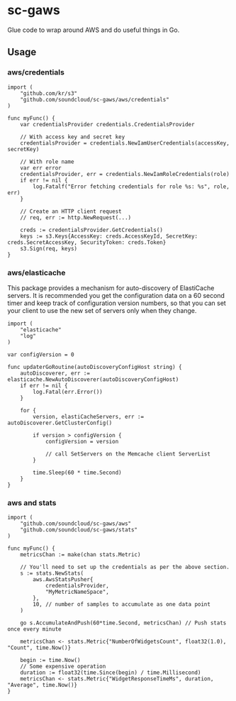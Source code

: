 # sc-gaws

Glue code to wrap around AWS and do useful things in Go.

## Usage
### aws/credentials

```
import (
    "github.com/kr/s3"
    "github.com/soundcloud/sc-gaws/aws/credentials"
)

func myFunc() {
    var credentialsProvider credentials.CredentialsProvider

    // With access key and secret key
    credentialsProvider = credentials.NewIamUserCredentials(accessKey, secretKey)

    // With role name
    var err error
    credentialsProvider, err = credentials.NewIamRoleCredentials(role)
    if err != nil {
        log.Fatalf("Error fetching credentials for role %s: %s", role, err)
    }

    // Create an HTTP client request
    // req, err := http.NewRequest(...)

    creds := credentialsProvider.GetCredentials()
    keys := s3.Keys{AccessKey: creds.AccessKeyId, SecretKey: creds.SecretAccessKey, SecurityToken: creds.Token}
    s3.Sign(req, keys)
}
```

### aws/elasticache
This package provides a mechanism for auto-discovery of ElastiCache servers.
It is recommended you get the configuration data on a 60 second timer and
keep track of configuration version numbers, so that you can set your
client to use the new set of servers only when they change.

```
import (
    "elasticache"
    "log"
)

var configVersion = 0

func updaterGoRoutine(autoDiscoveryConfigHost string) {
    autoDiscoverer, err := elasticache.NewAutoDiscoverer(autoDiscoveryConfigHost)
    if err != nil {
        log.Fatal(err.Error())
    }

    for {
        version, elastiCacheServers, err := autoDiscoverer.GetClusterConfig()

        if version > configVersion {
            configVersion = version

            // call SetServers on the Memcache client ServerList
        }

        time.Sleep(60 * time.Second)
    }
}
```

### aws and stats

```
import (
    "github.com/soundcloud/sc-gaws/aws"
    "github.com/soundcloud/sc-gaws/stats"
)

func myFunc() {
    metricsChan := make(chan stats.Metric)

    // You'll need to set up the credentials as per the above section.
    s := stats.NewStats(
        aws.AwsStatsPusher{
            credentialsProvider,
            "MyMetricNameSpace",
        },
        10, // number of samples to accumulate as one data point
    )

    go s.AccumulateAndPush(60*time.Second, metricsChan) // Push stats once every minute

    metricsChan <- stats.Metric{"NumberOfWidgetsCount", float32(1.0), "Count", time.Now()}

    begin := time.Now()
    // Some expensive operation
    duration := float32(time.Since(begin) / time.Millisecond)
    metricsChan <- stats.Metric{"WidgetResponseTimeMs", duration, "Average", time.Now()}
}
```
